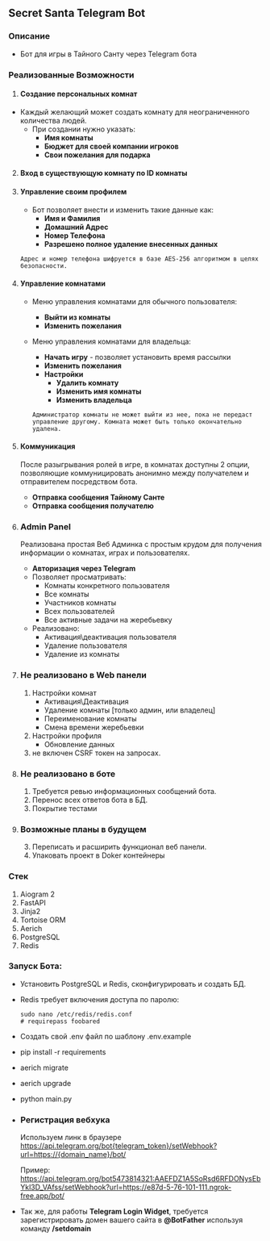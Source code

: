 ## Secret Santa Telegram Bot
### Описание

* Бот для игры в Тайного Санту через Telegram бота

### Реализованные Возможности

1. #### Создание персональных комнат

- Каждый желающий может создать комнату для неограниченного количества людей.
    - При создании нужно указать:
      - **Имя комнаты**
      - **Бюджет для своей компании игроков**
      - **Свои пожелания для подарка**

2. #### Вход в существующую комнату по ID комнаты
3. #### Управление своим профилем
   - Бот позволяет внести и изменить такие данные как:
     - **Имя и Фамилия**
     - **Домашний Адрес**
     - **Номер Телефона**
     - **Разрешено полное удаление внесенных данных**  
   
   ```Адрес и номер телефона шифруется в базе AES-256 алгоритмом в целях безопасности.```
 
4. #### Управление комнатами
   - Меню управления комнатами для обычного пользователя:       
     - **Выйти из комнаты**
     - **Изменить пожелания**
   - Меню управления комнатами для владельца:
     - **Начать игру** - позволяет установить время рассылки
     - **Изменить пожелания**
     - **Настройки**
       - **Удалить комнату** 
       - **Изменить имя комнаты**
       - **Изменить владельца**
     
     ```Администратор комнаты не может выйти из нее, пока не передаст управление другому. Комната может быть только окончательно удалена.```
5. #### Коммуникация
    После разыгрывания ролей в игре, в комнатах доступны 2 опции, позволяющие коммуницировать анонимно между получателем и отправителем посредством бота.  
   - **Отправка сообщения Тайному Санте**
   - **Отправка сообщения получателю**  
6. ### Admin Panel 
    Реализована простая Веб Админка с простым крудом для получения информации о комнатах, играх и пользователях.
    - **Авторизация через Telegram** 
   - Позволяет просматривать:
      - Комнаты конкретного пользователя
      - Все комнаты
      - Участников комнаты
      - Всех пользователей
      - Все активные задачи на жеребьевку  
    - Реализовано:
      - Активация\деактивация пользователя
      - Удаление пользователя
      - Удаление из комнаты

7. ### Не реализовано в Web панели
   1. Настройки комнат
        - Активация\Деактивация
        - Удаление комнаты [только админ, или владелец]
        - Переименование комнаты
        - Смена времени жеребьевки
   2. Настройки профиля
        - Обновление данных
   3. не включен CSRF токен на запросах.

8. ### Не реализовано в боте
   1. Требуется ревью информационных сообщений бота.
   2. Перенос всех ответов бота в БД.
   3. Покрытие тестами


9. ### Возможные планы в будущем
   3. Переписать и расширить функционал веб панели.
   4. Упаковать проект в Doker контейнеры
  
### Стек
1. Aiogram 2
2. FastAPI
3. Jinja2
4. Tortoise ORM
5. Aerich
6. PostgreSQL
7. Redis

### Запуск Бота:
 - Установить PostgreSQL и Redis, сконфигурировать и создать БД. 
 - Redis требует включения доступа по паролю:
    ```
   sudo nano /etc/redis/redis.conf
   # requirepass foobared
   ```
 - Создать свой .env файл по шаблону .env.example
 - pip install -r requirements
 - aerich migrate
 - aerich upgrade
 - python main.py


- ### Регистрация вебхука
    Используем линк в браузере
    https://api.telegram.org/bot{telegram_token}/setWebhook?url=https://{domain_name}/bot/

    Пример:
    https://api.telegram.org/bot5473814321:AAEFDZ1A5SoRsd6RFDONysEbYkl3D_VAfss/setWebhook?url=https://e87d-5-76-101-111.ngrok-free.app/bot/


- Так же, для работы **Telegram Login Widget**, требуется зарегистрировать домен вашего сайта в **@BotFather** используя команду **/setdomain**